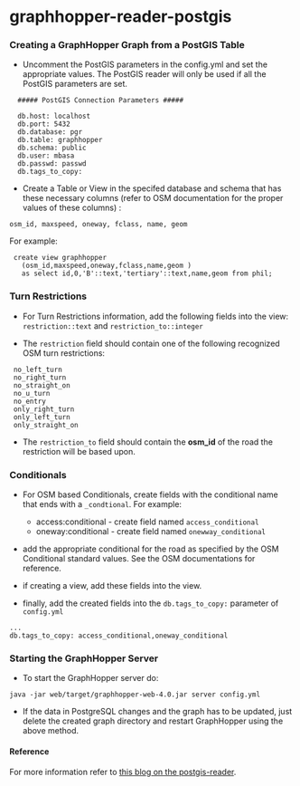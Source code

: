 # graphhopper-reader-postgis


### Creating a GraphHopper Graph from a PostGIS Table


* Uncomment the PostGIS parameters in the config.yml and set the 
appropriate values. The PostGIS reader will only be used if all 
the PostGIS parameters are set.

```
  ##### PostGIS Connection Parameters #####
  
  db.host: localhost
  db.port: 5432
  db.database: pgr
  db.table: graphhopper
  db.schema: public
  db.user: mbasa
  db.passwd: passwd
  db.tags_to_copy:

```
 
* Create a Table or View in the specifed database and schema that 
has these necessary columns (refer to OSM documentation for the proper 
values of these columns) : 

``` 
osm_id, maxspeed, oneway, fclass, name, geom 
```

For example:

``` 
 create view graphhopper 
   (osm_id,maxspeed,oneway,fclass,name,geom ) 
   as select id,0,'B'::text,'tertiary'::text,name,geom from phil;
```


### Turn Restrictions

* For Turn Restrictions information, add the following fields
 into the view: `restriction::text` and `restriction_to::integer`


* The `restriction` field should contain one of the following recognized 
OSM turn restrictions:

```
 no_left_turn
 no_right_turn
 no_straight_on
 no_u_turn
 no_entry
 only_right_turn
 only_left_turn
 only_straight_on
```

* The `restriction_to` field should contain the **osm_id** 
of the road the restriction will be based upon.


### Conditionals

* For OSM based Conditionals, create fields with the conditional name that ends 
with a `_condtional`. For example:

    - access:conditional - create field named `access_conditional`
    - oneway:conditional - create field named `onewway_conditional`


* add the appropriate conditional for the road as specified by the OSM Conditional
standard values. See the OSM documentations for reference. 


* if creating a view, add these fields into the view.


* finally, add the created fields into the `db.tags_to_copy:` parameter of `config.yml`


```
...
db.tags_to_copy: access_conditional,oneway_conditional

```


### Starting the GraphHopper Server 

* To start the GraphHopper server do:

``` 
java -jar web/target/graphhopper-web-4.0.jar server config.yml
```

* If the data in PostgreSQL changes and the graph has to be updated, 
just delete the created graph directory and restart GraphHopper 
using the above method.


#### Reference

For more information refer to [this blog on the postgis-reader](https://georepublic.info/ja/blog/2018/graphhopper-with-postgis-data-reader/).


